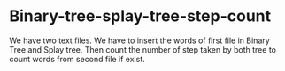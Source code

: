 # Binary-tree-splay-tree-step-count
We have two text files. We have to insert the words of first file in Binary Tree and Splay tree. Then count the number of step taken by both tree to count words from second file if exist.
